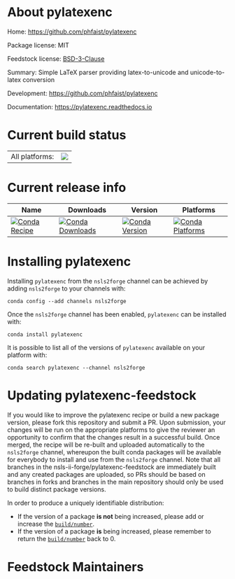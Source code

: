 About pylatexenc
================

Home: https://github.com/phfaist/pylatexenc

Package license: MIT

Feedstock license: [BSD-3-Clause](https://github.com/nsls-ii-forge/pylatexenc-feedstock/blob/master/LICENSE.txt)

Summary: Simple LaTeX parser providing latex-to-unicode and unicode-to-latex conversion

Development: https://github.com/phfaist/pylatexenc

Documentation: https://pylatexenc.readthedocs.io

Current build status
====================


<table><tr><td>All platforms:</td>
    <td>
      <a href="https://dev.azure.com/nsls2forge/nsls2forge/_build/latest?definitionId=248&branchName=master">
        <img src="https://dev.azure.com/nsls2forge/nsls2forge/_apis/build/status/pylatexenc-feedstock?branchName=master">
      </a>
    </td>
  </tr>
</table>

Current release info
====================

| Name | Downloads | Version | Platforms |
| --- | --- | --- | --- |
| [![Conda Recipe](https://img.shields.io/badge/recipe-pylatexenc-green.svg)](https://anaconda.org/nsls2forge/pylatexenc) | [![Conda Downloads](https://img.shields.io/conda/dn/nsls2forge/pylatexenc.svg)](https://anaconda.org/nsls2forge/pylatexenc) | [![Conda Version](https://img.shields.io/conda/vn/nsls2forge/pylatexenc.svg)](https://anaconda.org/nsls2forge/pylatexenc) | [![Conda Platforms](https://img.shields.io/conda/pn/nsls2forge/pylatexenc.svg)](https://anaconda.org/nsls2forge/pylatexenc) |

Installing pylatexenc
=====================

Installing `pylatexenc` from the `nsls2forge` channel can be achieved by adding `nsls2forge` to your channels with:

```
conda config --add channels nsls2forge
```

Once the `nsls2forge` channel has been enabled, `pylatexenc` can be installed with:

```
conda install pylatexenc
```

It is possible to list all of the versions of `pylatexenc` available on your platform with:

```
conda search pylatexenc --channel nsls2forge
```




Updating pylatexenc-feedstock
=============================

If you would like to improve the pylatexenc recipe or build a new
package version, please fork this repository and submit a PR. Upon submission,
your changes will be run on the appropriate platforms to give the reviewer an
opportunity to confirm that the changes result in a successful build. Once
merged, the recipe will be re-built and uploaded automatically to the
`nsls2forge` channel, whereupon the built conda packages will be available for
everybody to install and use from the `nsls2forge` channel.
Note that all branches in the nsls-ii-forge/pylatexenc-feedstock are
immediately built and any created packages are uploaded, so PRs should be based
on branches in forks and branches in the main repository should only be used to
build distinct package versions.

In order to produce a uniquely identifiable distribution:
 * If the version of a package **is not** being increased, please add or increase
   the [``build/number``](https://conda.io/docs/user-guide/tasks/build-packages/define-metadata.html#build-number-and-string).
 * If the version of a package **is** being increased, please remember to return
   the [``build/number``](https://conda.io/docs/user-guide/tasks/build-packages/define-metadata.html#build-number-and-string)
   back to 0.

Feedstock Maintainers
=====================


